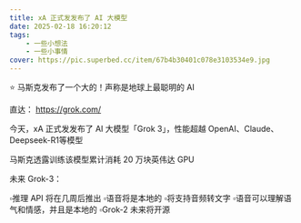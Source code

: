 ```yaml
---
title: xA 正式发发布了 AI 大模型
date: 2025-02-18 16:20:12
tags: 
    - 一些小想法
    - 一些小事情
cover: https://pic.superbed.cc/item/67b4b30401c078e3103534e9.jpg
---
```



⭐ 马斯克发布了一个大的！声称是地球上最聪明的 AI

直达： https://grok.com/

今天，xA 正式发发布了 AI 大模型「Grok 3」，性能超越 OpenAI、Claude、Deepseek-R1等模型

马斯克透露训练该模型累计消耗 20 万块英伟达 GPU

未来 Grok-3：

▫️推理 API 将在几周后推出
▫️语音将是本地的
▫️将支持音频转文字
▫️语音可以理解语气和情感，并且是本地的
▫️Grok-2 未来将开源



